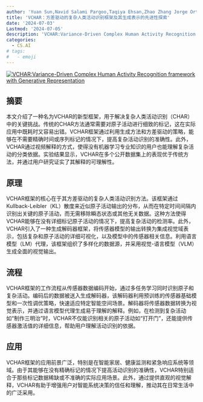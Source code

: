 ```yaml
---
author: 'Yuan Sun,Navid Salami Pargoo,Taqiya Ehsan,Zhao Zhang Jorge Ortiz'
title: 'VCHAR：方差驱动的复杂人类活动识别框架及其生成表示的先进性探索'
date: '2024-07-03'
Lastmod: '2024-07-05'
description: 'VCHAR:Variance-Driven Complex Human Activity Recognition framework with Generative Representation'
categories:
  - CS.AI
# tags:
#   - emoji
---
```


[![VCHAR:Variance-Driven Complex Human Activity Recognition framework with Generative Representation](https://arxiv-research-1301205113.cos.ap-guangzhou.myqcloud.com/images/2407.03291v1.pdf_0.jpg)](https://arxiv.org/abs/2407.03291v1)

## 摘要

本文介绍了一种名为VCHAR的新型框架，用于解决复杂人类活动识别（CHAR）中的关键挑战。传统的CHAR方法通常需要对原子活动进行细致的标记，这在实际应用中既耗时又容易出错。VCHAR框架通过利用生成方法和方差驱动的策略，能够在不需要精确时间或序列标记的情况下，提高复杂活动识别的准确性。此外，VCHAR通过视频解释的方式，使得没有机器学习专业知识的用户也能理解复杂活动的分类依据。实验结果显示，VCHAR在多个公开数据集上的表现优于传统方法，并通过用户研究证实了其解释的可理解性。<!--more-->

## 原理

VCHAR框架的核心在于其方差驱动的复杂人类活动识别方法。该框架通过Kullback-Leibler（KL）散度来近似原子活动输出的分布，从而在特定时间间隔内识别出关键的原子活动，而无需移除瞬态状态或其他无关数据。这种方法使得VCHAR能够在没有详细标记原子活动的情况下，提高复杂活动的检测率。此外，VCHAR引入了一种生成解码器框架，将传感器模型的输出转换为集成视觉域表示，包括复杂和原子活动的详细可视化，以及模型中的传感器相关信息。利用语言模型（LM）代理，该框架组织了多样化的数据源，并采用视觉-语言模型（VLM）生成全面的视觉输出。

## 流程

VCHAR框架的工作流程从传感器数据编码开始，通过多任务学习同时识别原子和复杂活动。编码后的数据被送入生成解码器，该解码器利用预训练的传感器基础模型和一次性调优策略，快速适应特定智能空间场景。解码器将传感器数据转换为视觉表示，并通过语言模型代理生成易于理解的解释。例如，在检测到复杂活动如“制作三明治”时，VCHAR不仅能识别相关的原子活动如“打开门”，还能提供传感器激活值的详细信息，帮助用户理解活动识别的依据。

## 应用

VCHAR框架的应用前景广泛，特别是在智能家居、健康监测和紧急响应系统等领域。由于其能够在没有精确标记的情况下提高活动识别的准确性，VCHAR特别适合于那些标记数据稀缺或不准确的实际应用场景。此外，通过提供直观的视觉解释，VCHAR有助于增强用户对智能系统决策的信任和理解，推动其在日常生活中的广泛采用。